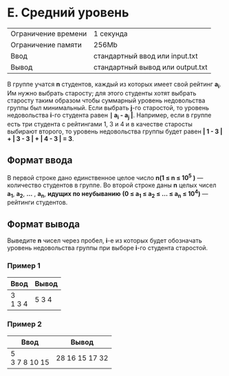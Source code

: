 ﻿E. Средний уровень
=============

|                     |                                  |
|---------------------|----------------------------------|
| Ограничение времени | 1 секунда                        |
| Ограничение памяти  | 256Mb                            |
| Ввод                | стандартный ввод или input.txt   |
| Вывод               | стандартный вывод или output.txt |

В группе учатся  **n** студентов, каждый из которых имеет свой рейтинг **a<sub>i</sub>**. 
Им нужно выбрать старосту; для этого студенты хотят выбрать старосту таким образом 
чтобы суммарный уровень недовольства группы был минимальный. Если выбрать
**j**-го старостой, то уровень недовольства **i**-го студента равен **∣ a<sub>i</sub> - a<sub>j</sub> |**.
Например, если в группе есть три студента с рейтингами 1, 3 и 4 и в качестве старосты выбирают второго, то уровень недовольства группы будет равен
**| 1 - 3 | + | 3 - 3 | + | 4 - 3 | = 3**.

Формат ввода
------------

В первой строке дано единственное целое число **n(1 ≤ n ≤ 10<sup>5</sup> )**  — количество студентов в группе.
Во второй строке даны **n** целых чисел **a<sub>1</sub>**, **a<sub>2</sub>**, **…** , **a<sub>n</sub>**, **идущих по неубыванию**
**(0 ≤ a<sub>1</sub> ≤ a<sub>2</sub> ≤ … ≤ a<sub>n</sub> ≤ 10<sup>4</sup>)** — рейтинги студентов.

Формат вывода
-------------

Выведите **n** чисел через пробел, **i**-е из которых будет обозначать уровень недовольства группы при выборе
**i**-го студента старостой.

### Пример 1

| Ввод       | Вывод |
|------------|-------|
| 3<br>1 3 4 | 5 3 4 |

### Пример 2

| Ввод             | Вывод          |
|------------------|----------------|
| 5<br>3 7 8 10 15 | 28 16 15 17 32 |
